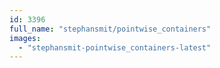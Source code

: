 ```yaml
---
id: 3396
full_name: "stephansmit/pointwise_containers"
images: 
  - "stephansmit-pointwise_containers-latest"
---
```

